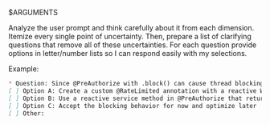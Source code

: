 $ARGUMENTS

Analyze the user prompt and think carefully about it from each dimension. Itemize every single point of uncertainty. Then, prepare a list of clarifying
questions that remove all of these uncertainties. For each question provide options in letter/number lists so I can respond easily with my selections.

Example:

```markdown
* Question: Since @PreAuthorize with .block() can cause thread blocking in reactive applications, which approach should we take?
[ ] Option A: Create a custom @RateLimited annotation with a reactive WebFilter that processes before the controller method
[ ] Option B: Use a reactive service method in @PreAuthorize that returns Mono<Boolean> without blocking
[ ] Option C: Accept the blocking behavior for now and optimize later
[ ] Other:
```